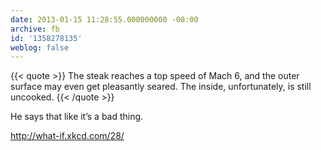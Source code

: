 ```yaml
---
date: 2013-01-15 11:28:55.000000000 -08:00
archive: fb
id: '1358278135'
weblog: false
---
```


{{< quote >}}
The steak reaches a top speed of Mach 6, and the outer surface may even get pleasantly seared. The inside, unfortunately, is still uncooked.
{{< /quote >}}

He says that like it’s a bad thing.

http://what-if.xkcd.com/28/
